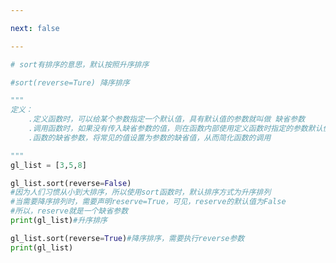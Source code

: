 ```yaml
---

next: false

---
```




<BlogInfo id="897" title="12.缺省参数" author="白日梦想猿" pv=0 read_times=0 pre_cost_time="0分21秒" category="语法进阶" tag_list="['语法进阶']" create_time="2020.02.18 13:10:47" update_time="2020.02.18 13:27:29" />

```python
# sort有排序的意思，默认按照升序排序

#sort(reverse=Ture) 降序排序

"""
定义：
    .定义函数时，可以给某个参数指定一个默认值，具有默认值的参数就叫做 缺省参数
    .调用函数时，如果没有传入缺省参数的值，则在函数内部使用定义函数时指定的参数默认值
    .函数的缺省参数，将常见的值设置为参数的缺省值，从而简化函数的调用

"""
gl_list = [3,5,8]

gl_list.sort(reverse=False)
#因为人们习惯从小到大排序，所以使用sort函数时，默认排序方式为升序排列
#当需要降序排列时，需要声明reserve=True，可见，reserve的默认值为False
#所以，reserve就是一个缺省参数
print(gl_list)#升序排序

gl_list.sort(reverse=True)#降序排序，需要执行reverse参数
print(gl_list)
```



<ActionBox />
